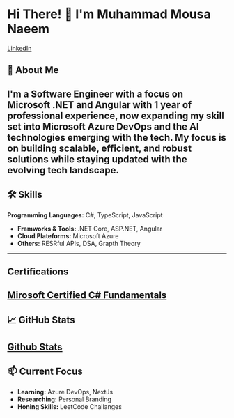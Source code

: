 # Hi There! 👋 I'm Muhammad Mousa Naeem  

[LinkedIn](https://linkedin.com/in/YourProfile)

## 🚀 About Me  
I'm a **Software Engineer** with a focus on **Microsoft .NET and Angular** with 1 year of professional experience, now expanding my skill set into **Microsoft Azure DevOps** and the AI technologies emerging with the tech. My focus is on building scalable, efficient, and robust solutions while staying updated with the evolving tech landscape.
---

## 🛠️ Skills  

**Programming Languages:** C#, TypeScript, JavaScript   
- **Framworks & Tools:** .NET Core, ASP.NET, Angular  
- **Cloud Plateforms:** Microsoft Azure   
- **Others:** RESRful APIs, DSA, Grapth Theory  
---

## Certifications
[**Mirosoft Certified C# Fundamentals**](https://devblogs.microsoft.com/dotnet/announcing-foundational-csharp-certification/?wt.mc_id=studentamb_437139)
---

## 📈 GitHub Stats  

[Github Stats](https://github-readme-stats.vercel.app/api?username=muhammad-mousa&show_icons=true&theme=dark&cache_seconds=10)
---

## 📫 Current Focus 

- **Learning:** Azure DevOps, NextJs
- **Researching:** Personal Branding
- **Honing Skills:** LeetCode Challanges 
